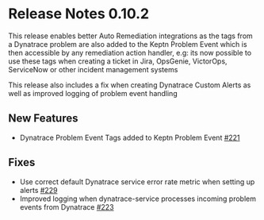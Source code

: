 # Release Notes 0.10.2

This release enables better Auto Remediation integrations as the tags from a Dynatrace problem are also added to the Keptn Problem Event which is then accessible by any remediation action handler, e.g: its now possible to use these tags when creating a ticket in Jira, OpsGenie, VictorOps, ServiceNow or other incident management systems

This release also includes a fix when creating Dynatrace Custom Alerts as well as improved logging of problem event handling

## New Features

- Dynatrace Problem Event Tags added to Keptn Problem Event [#221](https://github.com/keptn-contrib/dynatrace-service/issues/221)

## Fixes

- Use correct default Dynatrace service error rate metric when setting up alerts [#229](https://github.com/keptn-contrib/dynatrace-service/issues/229)
- Improved logging when dynatrace-service processes incoming problem events from Dynatrace [#223](https://github.com/keptn-contrib/dynatrace-service/issues/223)

